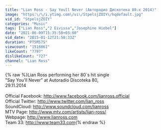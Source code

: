 ```yaml
---
title: "Lian Ross - Say Youll Never (Авторадио Дискотека 80-х 2014)"
image: "https:\/\/i.ytimg.com\/vi\/StpelsjZOIY\/hqdefault.jpg"
vid_id: "StpelsjZOIY"
categories: "Music"
tags: ["Lian Ross","2 Eivissa","Josephine Hiebel"]
date: "2021-06-09T15:35:58+03:00"
vid_date: "2015-01-12T21:58:33Z"
duration: "PT5M57S"
viewcount: "1516861"
likeCount: "7797"
dislikeCount: "727"
channel: "Lian Ross"
---
```

{% raw %}Lian Ross performing her 80`s hit single <br />&quot;Say You'll Never&quot; at Autoradio Discoteka 80, <br />29.11.2014<br /><br />Official Facebook: <a rel="nofollow" target="blank" href="http://www.facebook.com/lianross.official">http://www.facebook.com/lianross.official</a><br />Official Twitter: <a rel="nofollow" target="blank" href="http://www.twitter.com/lian_ross">http://www.twitter.com/lian_ross</a><br />SoundCloud: <a rel="nofollow" target="blank" href="http://www.soundcloud.com/lianross">http://www.soundcloud.com/lianross</a><br />MTV Page: <a rel="nofollow" target="blank" href="http://www.mtv.com/artists/lian-ross/">http://www.mtv.com/artists/lian-ross/</a><br />Webpage: <a rel="nofollow" target="blank" href="http://www.lianross.com">http://www.lianross.com</a><br />Team 33: <a rel="nofollow" target="blank" href="http://www.team33.com">http://www.team33.com</a>{% endraw %}
